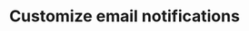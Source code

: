 ---
title: Customize email notifications
excerpt: Learn how to customize and style the default email notifications that Okta sends to end users.
layout: Guides
sections:
  - main
---